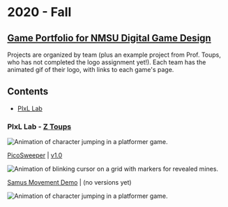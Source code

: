 # 2020 - Fall
## [Game Portfolio for NMSU Digital Game Design](/../index.md)

Projects are organized by team (plus an example project from Prof. Toups, who has not completed the logo assignment yet!). Each team has the animated gif of their logo, with links to each game's page. 

## Contents
- [PIxL Lab](#pixl-lab)

### PIxL Lab - [Z Toups](https://pixl.nmsu.edu/people/z)
 
![Animation of character jumping in a platformer game.](/logos/samusmove-jump_all_collisions.gif)

[PicoSweeper](/ztoups/picosweeperv1_0.html) \| [v1.0](/ztoups/picosweeperv1_0.html)

![Animation of blinking cursor on a grid with markers for revealed mines.](/ztoups/picosweeper-some_cleared.gif)

[Samus Movement Demo](/ztoups/samusmovev0_3.html) \| (no versions yet)

![Animation of character jumping in a platformer game.](/logos/samusmove-jump_all_collisions.gif)

 